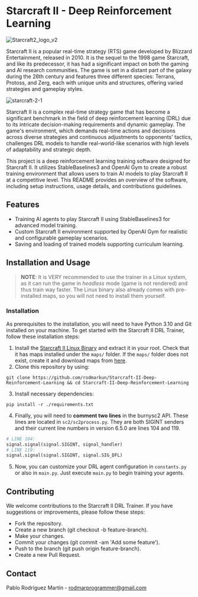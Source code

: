 # Starcraft II - Deep Reinforcement Learning

![Starcraft2_logo_v2](https://github.com/rodmarkun/Starcraft-II-Deep-Reinforcement-Learning/assets/75074498/8d5098b2-302c-4a13-9868-9dfc98fdab4f)

Starcraft II is a popular real-time strategy (RTS) game developed by Blizzard Entertainment, released in 2010. It is the sequel to the 1998 game Starcraft, and like its predecessor, it has had a significant impact on both the gaming and AI research communities. The game is set in a distant part of the galaxy during the 26th century and features three different species: Terrans, Protoss, and Zerg, each with unique units and structures, offering varied strategies and gameplay styles.

![starcraft-2-1](https://github.com/rodmarkun/Starcraft-II-Deep-Reinforcement-Learning/assets/75074498/3bdecf35-e2b1-42a9-97c3-1d49c2afe0e6)

Starcraft II is a complex real-time strategy game that has become a significant benchmark in the field of deep reinforcement learning (DRL) due to its intricate decision-making requirements and dynamic gameplay. The game's environment, which demands real-time actions and decisions across diverse strategies and continuous adjustments to opponents' tactics, challenges DRL models to handle real-world-like scenarios with high levels of adaptability and strategic depth. 

This project is a deep reinforcement learning training software designed for Starcraft II. It utilizes StableBaselines3 and OpenAI Gym to create a robust training environment that allows users to train AI models to play Starcraft II at a competitive level. This README provides an overview of the software, including setup instructions, usage details, and contributions guidelines.

## Features
- Training AI agents to play Starcraft II using StableBaselines3 for advanced model training.
- Custom Starcraft II environment supported by OpenAI Gym for realistic and configurable gameplay scenarios.
- Saving and loading of trained models supporting curriculum learning.

## Installation and Usage

> **NOTE**: It is VERY recommended to use the trainer in a Linux system, as it can run the game in *headless* mode (game is not rendered) and thus train way faster. The Linux binary also already comes with pre-installed maps, so you will not need to install them yourself.

### Installation

As prerequisites to the installation, you will need to have Python 3.10 and Git installed on your machine. To get started with the Starcraft II DRL Trainer, follow these installation steps:

1. Install the [Starcraft II Linux Binary](https://github.com/Blizzard/s2client-proto#downloads) and extract it in your root. Check that it has maps installed under the `maps/` folder. If the `maps/` folder does not exist, create it and download maps from [here](https://github.com/Blizzard/s2client-proto?tab=readme-ov-file#map-packs).
2. Clone this repository by using:

```
git clone https://github.com/rodmarkun/Starcraft-II-Deep-Reinforcement-Learning && cd Starcraft-II-Deep-Reinforcement-Learning
```

3. Install necessary dependencies:

```
pip install -r ./requirements.txt
```

4. Finally, you will need to **comment two lines** in the burnysc2 API. These lines are located in `sc2/sc2process.py`. They are both SIGINT senders and their current line numbers in version 6.5.0 are lines 104 and 119.

```python
# LINE 104:
signal.signal(signal.SIGINT, signal_handler)
# LINE 119:
signal.signal(signal.SIGINT, signal.SIG_DFL)
```

5. Now, you can customize your DRL agent configuration in `constants.py` or also in `main.py`. Just execute `main.py` to begin training your agents.

## Contributing

We welcome contributions to the Starcraft II DRL Trainer. If you have suggestions or improvements, please follow these steps:

- Fork the repository.
- Create a new branch (git checkout -b feature-branch).
- Make your changes.
- Commit your changes (git commit -am 'Add some feature').
- Push to the branch (git push origin feature-branch).
- Create a new Pull Request.

## Contact

Pablo Rodríguez Martín - rodmarprogrammer@gmail.com
